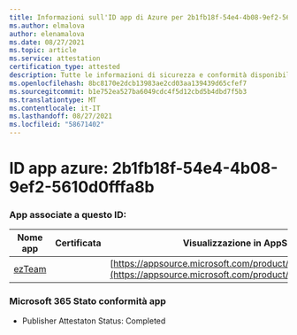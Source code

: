 ```yaml
---
title: Informazioni sull'ID app di Azure per 2b1fb18f-54e4-4b08-9ef2-5610d0fffa8b
ms.author: elmalova
author: elenamalova
ms.date: 08/27/2021
ms.topic: article
ms.service: attestation
certification_type: attested
description: Tutte le informazioni di sicurezza e conformità disponibili per 2b1fb18f-54e4-4b08-9ef2-5610d0fffa8b.
ms.openlocfilehash: 8bc8170e2dcb13983ae2cd03aa139439d65cfef7
ms.sourcegitcommit: b1e752ea527ba6049cdc4f5d12cbd5b4dbd7f5b3
ms.translationtype: MT
ms.contentlocale: it-IT
ms.lasthandoff: 08/27/2021
ms.locfileid: "58671402"
---
```

# <a name="azure-app-id-2b1fb18f-54e4-4b08-9ef2-5610d0fffa8b"></a>ID app azure: 2b1fb18f-54e4-4b08-9ef2-5610d0fffa8b


### <a name="apps-associated-with-this-id"></a>App associate a questo ID:
| **Nome app** | **Certificata** | **Visualizzazione in AppSource** |
|--------------|---------------|-----------------------|
| [ezTeam](https://docs.microsoft.com/microsoft-365-app-certification/forward/WA200002546) |  | [https://appsource.microsoft.com/product/office/WA200002546](https://appsource.microsoft.com/product/office/WA200002546) |

### <a name="microsoft-365-app-compliance-status"></a>Microsoft 365 Stato conformità app
- Publisher Attestaton Status: Completed
